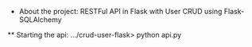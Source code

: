 * About the project:
RESTFul API in Flask with User CRUD using Flask-SQLAlchemy

** Starting the api:
.../crud-user-flask> python api.py
